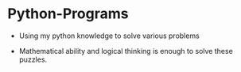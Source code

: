 # Python-Programs

* Using my python knowledge to solve various problems </br>

* Mathematical ability and logical thinking is enough to solve these puzzles.
